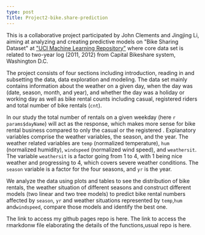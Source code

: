 ```yaml
---
type: post
Title: Project2-bike.share-prediction
---
```


This is a collaborative project participated by John Clements and Jingjing Li, aiming at analyzing and creating predictive models on "Bike Sharing Dataset" at ["UCI Machine Learning Repository"](https://archive.ics.uci.edu/ml/datasets/Bike+Sharing+Dataset#) where core data set is related to two-year log (2011, 2012) from Capital Bikeshare system, Washington D.C. 

The project consists of four sections including introduction, reading in and subsetting the data, data exploration and modeling. 
The data set mainly contains information about the weather on a given day, when the day was (date, season, month, and year), and whether the day was a holiday or working day as well as bike rental counts including casual, registered riders and total number of bike rentals (`cnt`).

In our study the total number of rentals on a given weekday (here `r params$dayName`) will act as the response,  which makes more sense for bike rental business compared to only the casual or the registered . Explanatory variables comprise the weather variables, the season, and the year. The weather related variables are `temp` (normalized temperature), `hum` (normalized humidity), `windspeed` (normalized wind speed), and `weathersit`. The variable `weathersit` is a factor going from 1 to 4, with 1 being nice weather and progressing to 4, which covers severe weather conditions. The `season` variable is a factor for the four seasons, and `yr` is the year.

We analyze the data using plots and tables to see the distribution of bike rentals, the weather situation of different seasons and construct different models (two linear and two tree models) to predict bike rental numbers affected by `season`, `yr` and weather situations represented by `temp`,`hum` and`windspeed`, compare those models and identify the best one.

The link to access my github pages repo is here. The link to access the rmarkdonw file elaborating the details of the functions,usual repo is here.
